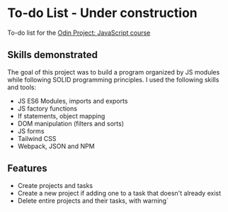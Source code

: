 # To-do List - Under construction

To-do list for the <a href="https://www.theodinproject.com/lessons/node-path-javascript-todo-list">Odin Project: JavaScript course</a>

## Skills demonstrated

The goal of this project was to build a program organized by JS modules while following SOLID programming principles. I used the following skills and tools:

- JS ES6 Modules, imports and exports
- JS factory functions
- If statements, object mapping
- DOM manipulation (filters and sorts)
- JS forms
- Tailwind CSS
- Webpack, JSON and NPM

## Features

- Create projects and tasks
- Create a new project if adding one to a task that doesn't already exist
- Delete entire projects and their tasks, with warning`